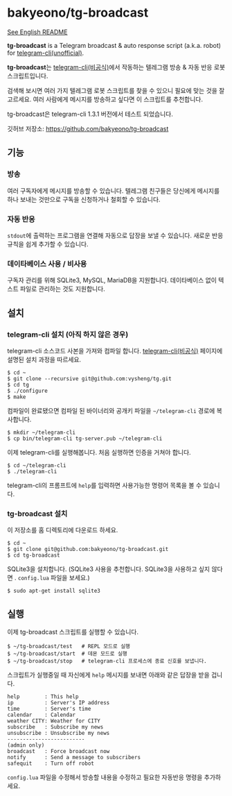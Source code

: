 bakyeono/tg-broadcast
=====================

[See English README](https://github.com/bakyeono/tg-broadcast/blob/master/README.md)

**tg-broadcast** is a Telegram broadcast & auto response script (a.k.a. robot) for [telegram-cli(unofficial)][telegram-cli].

**tg-broadcast**는 [telegram-cli(비공식)][telegram-cli]에서 작동하는 텔레그램 방송 & 자동 반응 로봇 스크립트입니다.

검색해 보시면 여러 가지 텔레그램 로봇 스크립트를 찾을 수 있으니 필요에 맞는 것을 잘 고르세요. 여러 사람에게 메시지를 방송하고 싶다면 이 스크립트를 추천합니다.

tg-broadcast은 telegram-cli 1.3.1 버전에서 테스트 되었습니다.

깃허브 저장소: https://github.com/bakyeono/tg-broadcast

## 기능

### 방송

여러 구독자에게 메시지를 방송할 수 있습니다. 텔레그램 친구들은 당신에게 메시지를 하나 보내는 것만으로 구독을 신청하거나 철회할 수 있습니다.

### 자동 반응

`stdout`에 출력하는 프로그램을 연결해 자동으로 답장을 보낼 수 있습니다. 새로운 반응 규칙을 쉽게 추가할 수 있습니다.

### 데이타베이스 사용 / 비사용

구독자 관리를 위해 SQLite3, MySQL, MariaDB을 지원합니다. 데이타베이스 없이 텍스트 파일로 관리하는 것도 지원합니다.

## 설치

### telegram-cli 설치 (아직 하지 않은 경우)

telegram-cli 소스코드 사본을 가져와 컴파일 합니다. [telegram-cli(비공식)][telegram-cli] 페이지에 설명된 설치 과정을 따르세요.

    $ cd ~
    $ git clone --recursive git@github.com:vysheng/tg.git
    $ cd tg
    $ ./configure
    $ make

컴파일이 완료됐으면 컴파일 된 바이너리와 공개키 파일을 `~/telegram-cli` 경로에 복사합니다.

    $ mkdir ~/telegram-cli
    $ cp bin/telegram-cli tg-server.pub ~/telegram-cli

이제 telegram-cli를 실행해봅니다. 처음 실행하면 인증을 거쳐야 합니다.

    $ cd ~/telegram-cli
    $ ./telegram-cli

telegram-cli의 프롬프트에 `help`를 입력하면 사용가능한 명령어 목록을 볼 수 있습니다.

### tg-broadcast 설치

이 저장소를 홈 디렉토리에 다운로드 하세요.

    $ cd ~
    $ git clone git@github.com:bakyeono/tg-broadcast.git
    $ cd tg-broadcast

SQLite3을 설치합니다. (SQLite3 사용을 추천합니다. SQLite3을 사용하고 싶지 않다면 . `config.lua` 파일을 보세요.)

    $ sudo apt-get install sqlite3

## 실행

이제 tg-broadcast 스크립트를 실행할 수 있습니다.

    $ ~/tg-broadcast/test   # REPL 모드로 실행
    $ ~/tg-broadcast/start  # 데몬 모드로 실행
    $ ~/tg-broadcast/stop   # telegram-cli 프로세스에 종료 신호를 보냅니다.

스크립트가 실행중일 때 자신에게 `help` 메시지를 보내면 아래와 같은 답장을 받을 겁니다.

    help        : This help
    ip          : Server's IP address
    time        : Server's time
    calendar    : Calendar
    weather CITY: Weather for CITY
    subscribe   : Subscribe my news
    unsubscribe : Unsubscribe my news
    -------------------------
    (admin only)
    broadcast   : Force broadcast now
    notify      : Send a message to subscribers
    safequit    : Turn off robot

`config.lua` 파일을 수정해서 방송할 내용을 수정하고 필요한 자동반응 명령을 추가하세요.

[telegram-cli]: https://github.com/vysheng/tg

